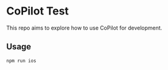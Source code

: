 # CoPilot Test

This repo aims to explore how to use CoPilot for development.

## Usage

```bash
npm run ios
```
